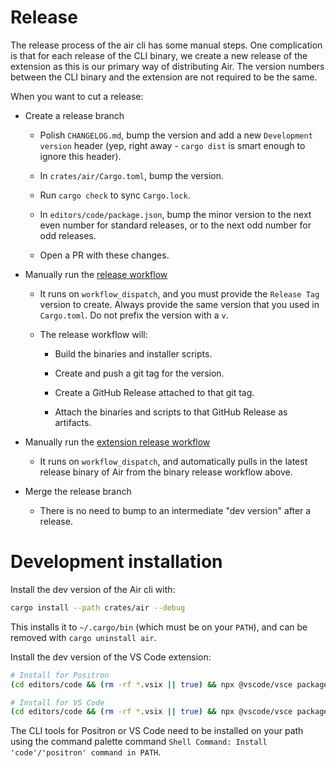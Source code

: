 # Release

The release process of the air cli has some manual steps. One complication is that for each release of the CLI binary, we create a new release of the extension as this is our primary way of distributing Air. The version numbers between the CLI binary and the extension are not required to be the same.

When you want to cut a release:

- Create a release branch

    - Polish `CHANGELOG.md`, bump the version and add a new `Development version` header (yep, right away - `cargo dist` is smart enough to ignore this header).

    - In `crates/air/Cargo.toml`, bump the version.

    - Run `cargo check` to sync `Cargo.lock`.

    - In `editors/code/package.json`, bump the minor version to the next even number for standard releases, or to the next odd number for odd releases.

    - Open a PR with these changes.

- Manually run the [release workflow](https://github.com/posit-dev/air/actions/workflows/release.yml)

    - It runs on `workflow_dispatch`, and you must provide the `Release Tag` version to create. Always provide the same version that you used in `Cargo.toml`. Do not prefix the version with a `v`.

    - The release workflow will:

        - Build the binaries and installer scripts.

        - Create and push a git tag for the version.

        - Create a GitHub Release attached to that git tag.

        - Attach the binaries and scripts to that GitHub Release as artifacts.

- Manually run the [extension release workflow](https://github.com/posit-dev/air/actions/workflows/release-vscode.yml)

    - It runs on `workflow_dispatch`, and automatically pulls in the latest release binary of Air from the binary release workflow above.

- Merge the release branch

    - There is no need to bump to an intermediate "dev version" after a release.

# Development installation

Install the dev version of the Air cli with:

```sh
cargo install --path crates/air --debug
```

This installs it to `~/.cargo/bin` (which must be on your `PATH`), and can be removed with `cargo uninstall air`.

Install the dev version of the VS Code extension:

```sh
# Install for Positron
(cd editors/code && (rm -rf *.vsix || true) && npx @vscode/vsce package && positron --install-extension *.vsix)

# Install for VS Code
(cd editors/code && (rm -rf *.vsix || true) && npx @vscode/vsce package && code --install-extension *.vsix)
```

The CLI tools for Positron or VS Code need to be installed on your path using the command palette command `Shell Command: Install 'code'/'positron' command in PATH`.
